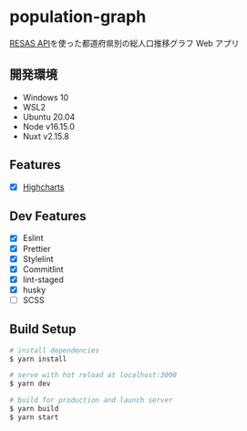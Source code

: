 # population-graph

[RESAS API](https://opendata.resas-portal.go.jp/)を使った都道府県別の総人口推移グラフ Web アプリ

## 開発環境

- Windows 10
- WSL2
- Ubuntu 20.04
- Node v16.15.0
- Nuxt v2.15.8

## Features

- [x] [Highcharts](https://www.highcharts.com/)

## Dev Features

- [x] Eslint
- [x] Prettier
- [x] Stylelint
- [x] Commitlint
- [x] lint-staged
- [x] husky
- [ ] SCSS

## Build Setup

```bash
# install dependencies
$ yarn install

# serve with hot reload at localhost:3000
$ yarn dev

# build for production and launch server
$ yarn build
$ yarn start
```
